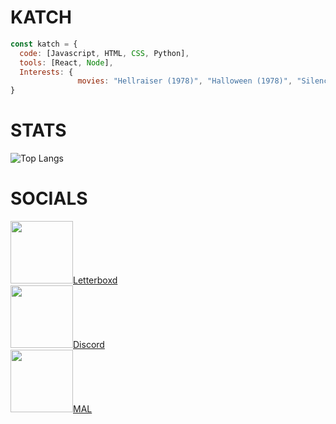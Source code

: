 # KATCH 

```js
const katch = {
  code: [Javascript, HTML, CSS, Python],
  tools: [React, Node],
  Interests: {
               movies: "Hellraiser (1978)", "Halloween (1978)", "Silence of the lambs", "Incantation"
}
```

# STATS
![Top Langs](https://github-readme-stats.vercel.app/api/top-langs/?username=ka-chng&layout=donut&theme=dark)

# SOCIALS
<img src="https://a.ltrbxd.com/logos/letterboxd-decal-dots-pos-rgb.svg" width="100" height="100">[Letterboxd](https://letterboxd.com/pocketwine) <br>
<img src="https://assets-global.website-files.com/6257adef93867e50d84d30e2/636e0a6a49cf127bf92de1e2_icon_clyde_blurple_RGB.png" width="100" height="100">[Discord](https://discord.gg/Szp9MQcedr) <br>
<img src="https://upload.wikimedia.org/wikipedia/commons/7/7a/MyAnimeList_Logo.png" width="100" height="100">[MAL](https://myanimelist.net/profile/v1llian)
